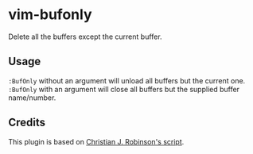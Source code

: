 vim-bufonly
===========

Delete all the buffers except the current buffer.


## Usage

`:BufOnly` without an argument will unload all buffers but the current one. 
`:BufOnly` with an argument will close all buffers but the supplied buffer name/number.

## Credits
This plugin is based on [Christian J. Robinson's script](http://www.vim.org/scripts/script.php?script_id=1071).
